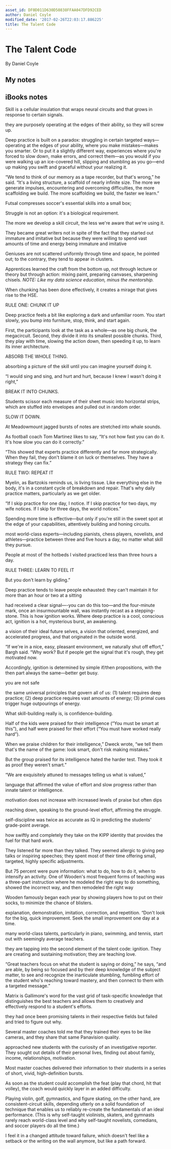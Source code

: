```yaml
---
asset_id: DF0D011D630D50838FFAA047DFD92CED
author: Daniel Coyle
modified_date: '2017-02-26T22:03:17.886225'
title: The Talent Code
---
```


# The Talent Code

By Daniel Coyle

## My notes <a name="my_notes_dont_delete"></a>



## iBooks notes <a name="ibooks_notes_dont_delete"></a>

Skill is a cellular insulation that wraps neural circuits and that grows in response to certain signals.

they are purposely operating at the edges of their ability, so they will screw up. 

Deep practice is built on a paradox: struggling in certain targeted ways—operating at the edges of your ability, where you make mistakes—makes you smarter. Or to put it a slightly different way, experiences where you're forced to slow down, make errors, and correct them—as you would if you were walking up an ice-covered hill, slipping and stumbling as you go—end up making you swift and graceful without your realizing it.

“We tend to think of our memory as a tape recorder, but that's wrong,” he said. “It's a living structure, a scaffold of nearly infinite size. The more we generate impulses, encountering and overcoming difficulties, the more scaffolding we build. The more scaffolding we build, the faster we learn.”

Futsal compresses soccer's essential skills into a small box; 

Struggle is not an option: it's a biological requirement.

The more we develop a skill circuit, the less we're aware that we're using it.

They became great writers not in spite of the fact that they started out immature and imitative but because they were willing to spend vast amounts of time and energy being immature and imitative

Geniuses are not scattered uniformly through time and space, he pointed out; to the contrary, they tend to appear in clusters.

Apprentices learned the craft from the bottom up, not through lecture or theory but through action: mixing paint, preparing canvases, sharpening chisels.  _NOTE: Like my data science education, minus the mentorship._

When chunking has been done effectively, it creates a mirage that gives rise to the HSE.

RULE ONE: CHUNK IT UP

Deep practice feels a bit like exploring a dark and unfamiliar room. You start slowly, you bump into furniture, stop, think, and start again.

First, the participants look at the task as a whole—as one big chunk, the megacircuit. Second, they divide it into its smallest possible chunks. Third, they play with time, slowing the action down, then speeding it up, to learn its inner architecture. 

ABSORB THE WHOLE THING.

absorbing a picture of the skill until you can imagine yourself doing it.

“I would sing and sing, and hurt and hurt, because I knew I wasn't doing it right,”

BREAK IT INTO CHUNKS.

Students scissor each measure of their sheet music into horizontal strips, which are stuffed into envelopes and pulled out in random order.

SLOW IT DOWN.

At Meadowmount jagged bursts of notes are stretched into whale sounds.

As football coach Tom Martinez likes to say, “It's not how fast you can do it. It's how slow you can do it correctly.”

“This showed that experts practice differently and far more strategically. When they fail, they don't blame it on luck or themselves. They have a strategy they can fix.”

RULE TWO: REPEAT IT

Myelin, as Bartzokis reminds us, is living tissue. Like everything else in the body, it's in a constant cycle of breakdown and repair. That's why daily practice matters, particularly as we get older.

“If I skip practice for one day, I notice. If I skip practice for two days, my wife notices. If I skip for three days, the world notices.”

Spending more time is effective—but only if you're still in the sweet spot at the edge of your capabilities, attentively building and honing circuits.

most world-class experts—including pianists, chess players, novelists, and athletes—practice between three and five hours a day, no matter what skill they pursue.

People at most of the hotbeds I visited practiced less than three hours a day.

RULE THREE: LEARN TO FEEL IT

But you don't learn by gliding.”

Deep practice tends to leave people exhausted: they can't maintain it for more than an hour or two at a sitting 

had received a clear signal—-you can do this too—and the four-minute mark, once an insurmountable wall, was instantly recast as a stepping-stone.
This is how ignition works. Where deep practice is a cool, conscious act, ignition is a hot, mysterious burst, an awakening.

a vision of their ideal future selves, a vision that oriented, energized, and accelerated progress, and that originated in the outside world. 

“If we're in a nice, easy, pleasant environment, we naturally shut off effort,” Bargh said. “Why work? But if people get the signal that it's rough, they get motivated now.

Accordingly, ignition is determined by simple if/then propositions, with the then part always the same—better get busy.

you are not safe

 the same universal principles that govern all of us: (1) talent requires deep practice; (2) deep practice requires vast amounts of energy; (3) primal cues trigger huge outpourings of energy.

What skill-building really is, is confidence-building.

Half of the kids were praised for their intelligence (“You must be smart at this”), and half were praised for their effort (“You must have worked really hard”).

When we praise children for their intelligence,” Dweck wrote, “we tell them that's the name of the game: look smart, don't risk making mistakes.”

But the group praised for its intelligence hated the harder test. They took it as proof they weren't smart.”

“We are exquisitely attuned to messages telling us what is valued,”

 language that affirmed the value of effort and slow progress rather than innate talent or intelligence.

motivation does not increase with increased levels of praise but often dips

reaching down, speaking to the ground-level effort, affirming the struggle.

self-discipline was twice as accurate as IQ in predicting the students' grade-point average.

how swiftly and completely they take on the KIPP identity that provides the fuel for that hard work.

They listened far more than they talked. They seemed allergic to giving pep talks or inspiring speeches; they spent most of their time offering small, targeted, highly specific adjustments.

But 75 percent were pure information: what to do, how to do it, when to intensify an activity. One of Wooden's most frequent forms of teaching was a three-part instruction where he modeled the right way to do something, showed the incorrect way, and then remodeled the right way

Wooden famously began each year by showing players how to put on their socks, to minimize the chance of blisters.

explanation, demonstration, imitation, correction, and repetition. “Don't look for the big, quick improvement. Seek the small improvement one day at a time.

many world-class talents, particularly in piano, swimming, and tennis, start out with seemingly average teachers.

they are tapping into the second element of the talent code: ignition. They are creating and sustaining motivation; they are teaching love.

“Great teachers focus on what the student is saying or doing,” he says, “and are able, by being so focused and by their deep knowledge of the subject matter, to see and recognize the inarticulate stumbling, fumbling effort of the student who's reaching toward mastery, and then connect to them with a targeted message.”

Matrix is Gallimore's word for the vast grid of task-specific knowledge that distinguishes the best teachers and allows them to creatively and effectively respond to a student's efforts.

they had once been promising talents in their respective fields but failed and tried to figure out why.

Several master coaches told me that they trained their eyes to be like cameras, and they share that same Panavision quality.

approached new students with the curiosity of an investigative reporter. They sought out details of their personal lives, finding out about family, income, relationships, motivation.

Most master coaches delivered their information to their students in a series of short, vivid, high-definition bursts.

As soon as the student could accomplish the feat (play that chord, hit that volley), the coach would quickly layer in an added difficulty.

Playing violin, golf, gymnastics, and figure skating, on the other hand, are consistent-circuit skills, depending utterly on a solid foundation of technique that enables us to reliably re-create the fundamentals of an ideal performance. (This is why self-taught violinists, skaters, and gymnasts rarely reach world-class level and why self-taught novelists, comedians, and soccer players do all the time.)

I feel it in a changed attitude toward failure, which doesn't feel like a setback or the writing on the wall anymore, but like a path forward.